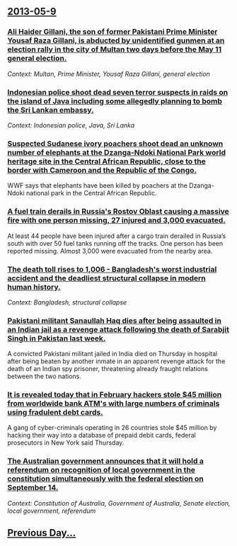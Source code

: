 ## [2013-05-9](/news/2013/05/9/index.md)

### [Ali Haider Gillani, the son of former Pakistani Prime Minister Yousaf Raza Gillani, is abducted by unidentified gunmen at an election rally in the city of Multan two days before the May 11 general election. ](/news/2013/05/9/ali-haider-gillani-the-son-of-former-pakistani-prime-minister-yousaf-raza-gillani-is-abducted-by-unidentified-gunmen-at-an-election-rally.md)
_Context: Multan, Prime Minister, Yousaf Raza Gillani, general election_

### [Indonesian police shoot dead seven terror suspects in raids on the island of Java including some allegedly planning to bomb the Sri Lankan embassy. ](/news/2013/05/9/indonesian-police-shoot-dead-seven-terror-suspects-in-raids-on-the-island-of-java-including-some-allegedly-planning-to-bomb-the-sri-lankan-e.md)
_Context: Indonesian police, Java, Sri Lanka_

### [Suspected Sudanese ivory poachers shoot dead an unknown number of elephants at the Dzanga-Ndoki National Park world heritage site in the Central African Republic, close to the border with Cameroon and the Republic of the Congo. ](/news/2013/05/9/suspected-sudanese-ivory-poachers-shoot-dead-an-unknown-number-of-elephants-at-the-dzanga-ndoki-national-park-world-heritage-site-in-the-cen.md)
WWF says that elephants have been killed by poachers at the Dzanga-Ndoki national park in the Central African Republic.

### [A fuel train derails in Russia's Rostov Oblast causing a massive fire with one person missing, 27 injured and 3,000 evacuated. ](/news/2013/05/9/a-fuel-train-derails-in-russia-s-rostov-oblast-causing-a-massive-fire-with-one-person-missing-27-injured-and-3-000-evacuated.md)
At least 44 people have been injured after a cargo train derailed in Russia’s south with over 50 fuel tanks running off the tracks. One person has been reported missing. Almost 3,000 were evacuated from the nearby area.

### [The death toll rises to 1,006 - Bangladesh's worst industrial accident and the deadliest structural collapse in modern human history. ](/news/2013/05/9/the-death-toll-rises-to-1-006-bangladesh-s-worst-industrial-accident-and-the-deadliest-structural-collapse-in-modern-human-history.md)
_Context: Bangladesh, structural collapse_

### [Pakistani militant Sanaullah Haq dies after being assaulted in an Indian jail as a revenge attack following the death of Sarabjit Singh in Pakistan last week. ](/news/2013/05/9/pakistani-militant-sanaullah-haq-dies-after-being-assaulted-in-an-indian-jail-as-a-revenge-attack-following-the-death-of-sarabjit-singh-in-p.md)
A convicted Pakistani militant jailed in India died on Thursday in hospital after being beaten by another inmate in an apparent revenge attack for the death of an Indian spy prisoner, threatening already fraught relations between the two nations.

### [It is revealed today that in February hackers stole $45 million from worldwide bank ATM's with large numbers of criminals using fradulent debt cards. ](/news/2013/05/9/it-is-revealed-today-that-in-february-hackers-stole-45-million-from-worldwide-bank-atm-s-with-large-numbers-of-criminals-using-fradulent-de.md)
A gang of cyber-criminals operating in 26 countries stole $45 million by hacking their way into a database of prepaid debit cards, federal prosecutors in New York said Thursday.

### [The Australian government announces that it will hold a referendum on recognition of local government in the constitution simultaneously with the federal election on September 14. ](/news/2013/05/9/the-australian-government-announces-that-it-will-hold-a-referendum-on-recognition-of-local-government-in-the-constitution-simultaneously-wit.md)
_Context: Constitution of Australia, Government of Australia, Senate election, local government, referendum_

## [Previous Day...](/news/2013/05/8/index.md)

